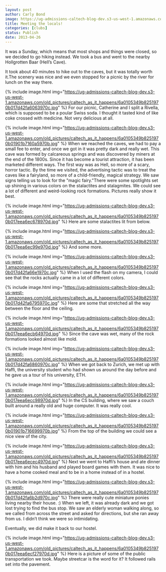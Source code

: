 ```yaml
---
layout: post
author: Carly Bond
image: https://ug-admissions-caltech-blog-dev.s3-us-west-1.amazonaws.com/old_pictures/caltech_as_it_happens/6a0105349b8251970b017d42fa5d8e970c.jpg
title: Meeting the locals!
categories: [clubs]
status: Publish
date: 2013-04-26
---
```


It was a Sunday, which means that most shops and things were closed, so we decided to go hiking instead. We took a bus and went to the nearby Hollgrotten Baar (Hell’s Cave).

It took about 40 minutes to hike out to the caves, but it was totally worth it.The scenery was nice and we even stopped for a picnic by the river for lunch on the way there.


{% include image.html img="https://ug-admissions-caltech-blog-dev.s3-us-west-1.amazonaws.com/old_pictures/caltech_as_it_happens/6a0105349b8251970b017d42fa6063970c.jpg" %}
For our picnic, Catherine and I split a Rivella, which is supposed to be a poular Swiss soda. I thought it tasted kind of like coke crossed with medicine. Not very delicious at all.


{% include image.html img="https://ug-admissions-caltech-blog-dev.s3-us-west-1.amazonaws.com/old_pictures/caltech_as_it_happens/6a0105349b8251970b01901b7160a5970b.jpg" %}
When we reached the caves, we had to pay a small fee to enter, and once we got in it was pretty dark and really wet. This cave was formed by calcareous springs and was discovered by miners at the end of the 1800s. Since it has become a tourist attraction, it has been marketed different ways. The first way was as Hell, so more of a scary, horror tactic. By the time we visited, the advertising tactic was to treat the caves like a fairyland, so more of a child-friendly, magical strategy. We saw signs telling us to look for the "magic fairy."There were some spotlights set up shining in various colors on the stalactites and stalagmites. We could see a lot of different and
weird-looking rock formations. Pictures really show it best.


{% include image.html img="https://ug-admissions-caltech-blog-dev.s3-us-west-1.amazonaws.com/old_pictures/caltech_as_it_happens/6a0105349b8251970b017eea6ec678970d.jpg" %}
Here are some stalactites lit from below.


{% include image.html img="https://ug-admissions-caltech-blog-dev.s3-us-west-1.amazonaws.com/old_pictures/caltech_as_it_happens/6a0105349b8251970b017eea6ec99e970d.jpg" %}
And some more.


{% include image.html img="https://ug-admissions-caltech-blog-dev.s3-us-west-1.amazonaws.com/old_pictures/caltech_as_it_happens/6a0105349b8251970b017d42fa66e1970c.jpg" %}
When I used the flash on my camera, I could see that the rocks actually came in a lot of different colors.


{% include image.html img="https://ug-admissions-caltech-blog-dev.s3-us-west-1.amazonaws.com/old_pictures/caltech_as_it_happens/6a0105349b8251970b017d42fa6795970c.jpg" %}
Here are some that stretched all the way between the floor and the ceiling.


{% include image.html img="https://ug-admissions-caltech-blog-dev.s3-us-west-1.amazonaws.com/old_pictures/caltech_as_it_happens/6a0105349b8251970b017eea6ecb64970d.jpg" %}
Since the cave was wet, many of the rock formations looked almost like mold.


{% include image.html img="https://ug-admissions-caltech-blog-dev.s3-us-west-1.amazonaws.com/old_pictures/caltech_as_it_happens/6a0105349b8251970b017d42fa6860970c.jpg" %}
When
we got back to Zurich, we met up with Haffi, the university student who had
shown us around the day before and he gave us a tour of his university, ETH. 


{% include image.html img="https://ug-admissions-caltech-blog-dev.s3-us-west-1.amazonaws.com/old_pictures/caltech_as_it_happens/6a0105349b8251970b017eea6ecc98970d.jpg" %}
In the CS building, where we saw a couch built around a really old and
huge computer. It was really cool.


{% include image.html img="https://ug-admissions-caltech-blog-dev.s3-us-west-1.amazonaws.com/old_pictures/caltech_as_it_happens/6a0105349b8251970b01901b716699970b.jpg" %}
From the top of the building we could see a nice view of the city.


{% include image.html img="https://ug-admissions-caltech-blog-dev.s3-us-west-1.amazonaws.com/old_pictures/caltech_as_it_happens/6a0105349b8251970b017eea6ecec4970d.jpg" %}
Next
we went to Haffi’s house and ate dinner with him and his husband and played
board games with them. It was nice to have a home cooked meal and to be in a
home instead of in a hostel.


{% include image.html img="https://ug-admissions-caltech-blog-dev.s3-us-west-1.amazonaws.com/old_pictures/caltech_as_it_happens/6a0105349b8251970b017d42fa6b2d970c.jpg" %}
There were really cute miniature ponies living nearby their house. :)
When we left, it was already dark and we got lost
trying to find the bus stop. We saw an elderly woman walking along, so we
called from across the street and asked for directions, but she ran away from
us. I didn’t think we were so intimidating.

Eventually, we did make it
back to our hostel.


{% include image.html img="https://ug-admissions-caltech-blog-dev.s3-us-west-1.amazonaws.com/old_pictures/caltech_as_it_happens/6a0105349b8251970b017eea6ecf27970d.jpg" %}
Here is a picture of some of the public transportation we took. Maybe streetcar is the word for it? It followed rails set into the pavement.

